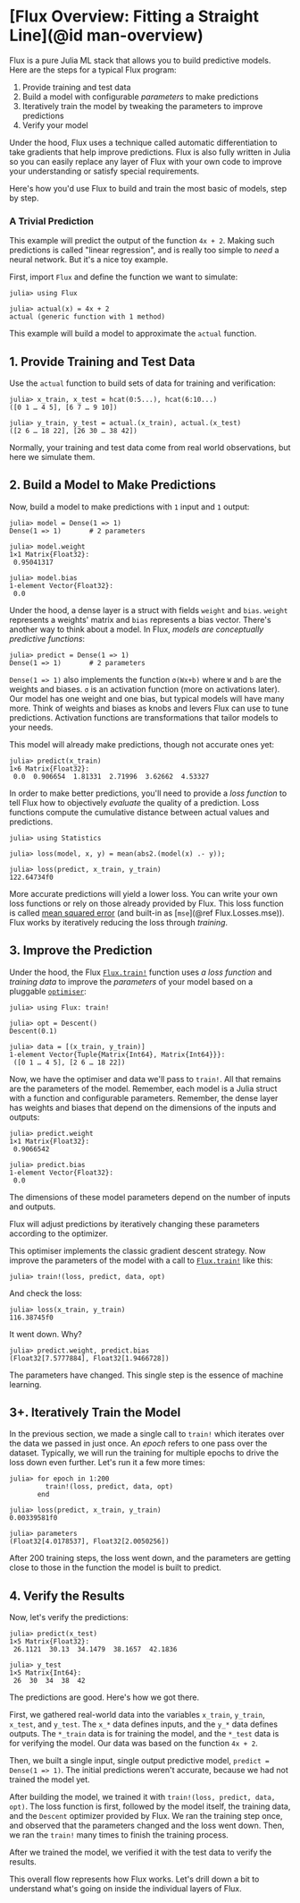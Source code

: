 # [Flux Overview: Fitting a Straight Line](@id man-overview)

Flux is a pure Julia ML stack that allows you to build predictive models. Here are the steps for a typical Flux program:

1. Provide training and test data
2. Build a model with configurable *parameters* to make predictions
3. Iteratively train the model by tweaking the parameters to improve predictions
4. Verify your model

Under the hood, Flux uses a technique called automatic differentiation to take gradients that help improve predictions. Flux is also fully written in Julia so you can easily replace any layer of Flux with your own code to improve your understanding or satisfy special requirements.

Here's how you'd use Flux to build and train the most basic of models, step by step.

### A Trivial Prediction

This example will predict the output of the function `4x + 2`. Making such predictions is called "linear regression", and is really too simple to *need* a neural network. But it's a nice toy example.

First, import `Flux` and define the function we want to simulate:

```jldoctest overview
julia> using Flux

julia> actual(x) = 4x + 2
actual (generic function with 1 method)
```

This example will build a model to approximate the `actual` function.

## 1. Provide Training and Test Data

Use the `actual` function to build sets of data for training and verification:

```jldoctest overview
julia> x_train, x_test = hcat(0:5...), hcat(6:10...)
([0 1 … 4 5], [6 7 … 9 10])

julia> y_train, y_test = actual.(x_train), actual.(x_test)
([2 6 … 18 22], [26 30 … 38 42])
```

Normally, your training and test data come from real world observations, but here we simulate them.

## 2. Build a Model to Make Predictions

Now, build a model to make predictions with `1` input and `1` output:

```jldoctest overview; filter = r"[+-]?([0-9]*[.])?[0-9]+(f[+-]*[0-9])?"
julia> model = Dense(1 => 1)
Dense(1 => 1)       # 2 parameters

julia> model.weight
1×1 Matrix{Float32}:
 0.95041317

julia> model.bias
1-element Vector{Float32}:
 0.0
```

Under the hood, a dense layer is a struct with fields `weight` and `bias`. `weight` represents a weights' matrix and `bias` represents a bias vector. There's another way to think about a model. In Flux, *models are conceptually predictive functions*: 

```jldoctest overview
julia> predict = Dense(1 => 1)
Dense(1 => 1)       # 2 parameters
```

`Dense(1 => 1)` also implements the function `σ(Wx+b)` where `W` and `b` are the weights and biases. `σ` is an activation function (more on activations later). Our model has one weight and one bias, but typical models will have many more. Think of weights and biases as knobs and levers Flux can use to tune predictions. Activation functions are transformations that tailor models to your needs. 

This model will already make predictions, though not accurate ones yet:

```jldoctest overview; filter = r"[+-]?([0-9]*[.])?[0-9]+(f[+-]*[0-9])?"
julia> predict(x_train)
1×6 Matrix{Float32}:
 0.0  0.906654  1.81331  2.71996  3.62662  4.53327
```

In order to make better predictions, you'll need to provide a *loss function* to tell Flux how to objectively *evaluate* the quality of a prediction. Loss functions compute the cumulative distance between actual values and predictions. 

```jldoctest overview; filter = r"[+-]?([0-9]*[.])?[0-9]+(f[+-]*[0-9])?"
julia> using Statistics

julia> loss(model, x, y) = mean(abs2.(model(x) .- y));

julia> loss(predict, x_train, y_train)
122.64734f0
```

More accurate predictions will yield a lower loss. You can write your own loss functions or rely on those already provided by Flux. This loss function is called [mean squared error](https://www.statisticshowto.com/probability-and-statistics/statistics-definitions/mean-squared-error/) (and built-in as [`mse`](@ref Flux.Losses.mse)). Flux works by iteratively reducing the loss through *training*.

## 3. Improve the Prediction

Under the hood, the Flux [`Flux.train!`](@ref) function uses *a loss function* and *training data* to improve the *parameters* of your model based on a pluggable [`optimiser`](../training/optimisers.md):

```jldoctest overview
julia> using Flux: train!

julia> opt = Descent()
Descent(0.1)

julia> data = [(x_train, y_train)]
1-element Vector{Tuple{Matrix{Int64}, Matrix{Int64}}}:
 ([0 1 … 4 5], [2 6 … 18 22])
```

Now, we have the optimiser and data we'll pass to `train!`. All that remains are the parameters of the model. Remember, each model is a Julia struct with a function and configurable parameters. Remember, the dense layer has weights and biases that depend on the dimensions of the inputs and outputs: 

```jldoctest overview; filter = r"[+-]?([0-9]*[.])?[0-9]+(f[+-]*[0-9])?"
julia> predict.weight
1×1 Matrix{Float32}:
 0.9066542

julia> predict.bias
1-element Vector{Float32}:
 0.0
```

The dimensions of these model parameters depend on the number of inputs and outputs.

Flux will adjust predictions by iteratively changing these parameters according to the optimizer.

This optimiser implements the classic gradient descent strategy. Now improve the parameters of the model with a call to [`Flux.train!`](@ref) like this:

```jldoctest overview
julia> train!(loss, predict, data, opt)
```

And check the loss:

```jldoctest overview; filter = r"[+-]?([0-9]*[.])?[0-9]+(f[+-]*[0-9])?"
julia> loss(x_train, y_train)
116.38745f0
```

It went down. Why? 

```jldoctest overview; filter = r"[+-]?([0-9]*[.])?[0-9]+(f[+-]*[0-9])?"
julia> predict.weight, predict.bias
(Float32[7.5777884], Float32[1.9466728])
```

The parameters have changed. This single step is the essence of machine learning.

## 3+. Iteratively Train the Model

In the previous section, we made a single call to `train!` which iterates over the data we passed in just once. An *epoch* refers to one pass over the dataset. Typically, we will run the training for multiple epochs to drive the loss down even further. Let's run it a few more times:

```jldoctest overview; filter = r"[+-]?([0-9]*[.])?[0-9]+(f[+-]*[0-9])?"
julia> for epoch in 1:200
         train!(loss, predict, data, opt)
       end

julia> loss(predict, x_train, y_train)
0.00339581f0

julia> parameters
(Float32[4.0178537], Float32[2.0050256])
```

After 200 training steps, the loss went down, and the parameters are getting close to those in the function the model is built to predict.

## 4. Verify the Results

Now, let's verify the predictions:

```jldoctest overview; filter = r"[+-]?([0-9]*[.])?[0-9]+(f[+-]*[0-9])?"
julia> predict(x_test)
1×5 Matrix{Float32}:
 26.1121  30.13  34.1479  38.1657  42.1836

julia> y_test
1×5 Matrix{Int64}:
 26  30  34  38  42
```

The predictions are good. Here's how we got there. 

First, we gathered real-world data into the variables `x_train`, `y_train`, `x_test`, and `y_test`. The `x_*` data defines inputs, and the `y_*` data defines outputs. The `*_train` data is for training the model, and the `*_test` data is for verifying the model. Our data was based on the function `4x + 2`.

Then, we built a single input, single output predictive model, `predict = Dense(1 => 1)`. The initial predictions weren't accurate, because we had not trained the model yet.

After building the model, we trained it with `train!(loss, predict, data, opt)`. The loss function is first, followed by the model itself, the training data, and the `Descent` optimizer provided by Flux. We ran the training step once, and observed that the parameters changed and the loss went down. Then, we ran the `train!` many times to finish the training process.

After we trained the model, we verified it with the test data to verify the results. 

This overall flow represents how Flux works. Let's drill down a bit to understand what's going on inside the individual layers of Flux.
